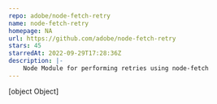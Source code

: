 ```yaml
---
repo: adobe/node-fetch-retry
name: node-fetch-retry
homepage: NA
url: https://github.com/adobe/node-fetch-retry
stars: 45
starredAt: 2022-09-29T17:28:36Z
description: |-
    Node Module for performing retries using node-fetch
---
```


[object Object]
